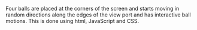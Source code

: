 Four balls are placed at the corners of the screen and starts moving in random directions along the edges of the view port and has interactive ball motions. This is done using html, JavaScript and CSS. 
